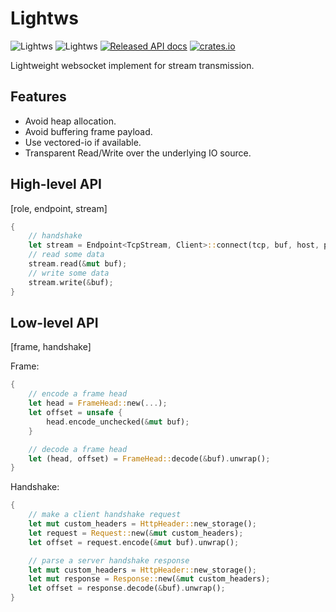 # Lightws

![Lightws](https://github.com/zephyrchien/lightws/workflows/ci/badge.svg)
![Lightws](https://github.com/zephyrchien/lightws/workflows/build/badge.svg)
[![Released API docs](https://docs.rs/lightws/badge.svg)](https://docs.rs/lightws)
[![crates.io](https://img.shields.io/crates/v/lightws.svg)](https://crates.io/crates/lightws)

Lightweight websocket implement for stream transmission.

## Features

- Avoid heap allocation.
- Avoid buffering frame payload.
- Use vectored-io if available.
- Transparent Read/Write over the underlying IO source.

## High-level API

[role, endpoint, stream]

```rust
{
    // handshake
    let stream = Endpoint<TcpStream, Client>::connect(tcp, buf, host, path)?;
    // read some data
    stream.read(&mut buf);
    // write some data
    stream.write(&buf);
}
```

## Low-level API

[frame, handshake]

Frame:

```rust
{
    // encode a frame head
    let head = FrameHead::new(...);
    let offset = unsafe {
        head.encode_unchecked(&mut buf);
    }

    // decode a frame head
    let (head, offset) = FrameHead::decode(&buf).unwrap();
}
```

Handshake:

```rust
{
    // make a client handshake request
    let mut custom_headers = HttpHeader::new_storage();
    let request = Request::new(&mut custom_headers);
    let offset = request.encode(&mut buf).unwrap();

    // parse a server handshake response
    let mut custom_headers = HttpHeader::new_storage();
    let mut response = Response::new(&mut custom_headers);
    let offset = response.decode(&buf).unwrap();
}
```
